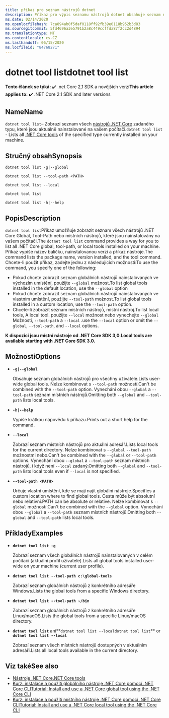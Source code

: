 ```yaml
---
title: příkaz pro seznam nástrojů dotnet
description: Příkaz pro výpis seznamu nástrojů dotnet obsahuje seznam nástrojů .NET Core, které jsou nainstalovány na vašem počítači.
ms.date: 02/14/2020
ms.openlocfilehash: 7ca894ab0f5daf0118ff92fb39e0118b952b3d83
ms.sourcegitcommit: 5fd4696a3e5791b2a8c449ccffda87f2cc2d4894
ms.translationtype: MT
ms.contentlocale: cs-CZ
ms.lasthandoff: 06/15/2020
ms.locfileid: "84768271"
---
```

# <a name="dotnet-tool-list"></a><span data-ttu-id="a7dee-103">dotnet tool list</span><span class="sxs-lookup"><span data-stu-id="a7dee-103">dotnet tool list</span></span>

<span data-ttu-id="a7dee-104">**Tento článek se týká:** ✔️ .net Core 2,1 SDK a novějších verzí</span><span class="sxs-lookup"><span data-stu-id="a7dee-104">**This article applies to:** ✔️ .NET Core 2.1 SDK and later versions</span></span>

## <a name="name"></a><span data-ttu-id="a7dee-105">Name</span><span class="sxs-lookup"><span data-stu-id="a7dee-105">Name</span></span>

<span data-ttu-id="a7dee-106">`dotnet tool list`– Zobrazí seznam všech [nástrojů .NET Core](global-tools.md) zadaného typu, které jsou aktuálně nainstalované na vašem počítači.</span><span class="sxs-lookup"><span data-stu-id="a7dee-106">`dotnet tool list` - Lists all [.NET Core tools](global-tools.md) of the specified type currently installed on your machine.</span></span>

## <a name="synopsis"></a><span data-ttu-id="a7dee-107">Stručný obsah</span><span class="sxs-lookup"><span data-stu-id="a7dee-107">Synopsis</span></span>

```dotnetcli
dotnet tool list -g|--global

dotnet tool list --tool-path <PATH>

dotnet tool list --local

dotnet tool list

dotnet tool list -h|--help
```

## <a name="description"></a><span data-ttu-id="a7dee-108">Popis</span><span class="sxs-lookup"><span data-stu-id="a7dee-108">Description</span></span>

<span data-ttu-id="a7dee-109">`dotnet tool list`Příkaz umožňuje zobrazit seznam všech nástrojů .NET Core Global, Tool-Path nebo místních nástrojů, které jsou nainstalovány na vašem počítači.</span><span class="sxs-lookup"><span data-stu-id="a7dee-109">The `dotnet tool list` command provides a way for you to list all .NET Core global, tool-path, or local tools installed on your machine.</span></span> <span data-ttu-id="a7dee-110">Příkaz vypíše název balíčku, nainstalovanou verzi a příkaz nástroje.</span><span class="sxs-lookup"><span data-stu-id="a7dee-110">The command lists the package name, version installed, and the tool command.</span></span>  <span data-ttu-id="a7dee-111">Chcete-li použít příkaz, zadejte jednu z následujících možností:</span><span class="sxs-lookup"><span data-stu-id="a7dee-111">To use the command, you specify one of the following:</span></span>

* <span data-ttu-id="a7dee-112">Pokud chcete zobrazit seznam globálních nástrojů nainstalovaných ve výchozím umístění, použijte `--global` možnost.</span><span class="sxs-lookup"><span data-stu-id="a7dee-112">To list global tools installed in the default location, use the `--global` option</span></span>
* <span data-ttu-id="a7dee-113">Pokud chcete zobrazit seznam globálních nástrojů nainstalovaných ve vlastním umístění, použijte `--tool-path` možnost.</span><span class="sxs-lookup"><span data-stu-id="a7dee-113">To list global tools installed in a custom location, use the `--tool-path` option.</span></span>
* <span data-ttu-id="a7dee-114">Chcete-li zobrazit seznam místních nástrojů, místní nástroj.</span><span class="sxs-lookup"><span data-stu-id="a7dee-114">To list local tools, A local tool.</span></span> <span data-ttu-id="a7dee-115">použijte `--local` možnost nebo vynechejte `--global` Možnosti, `--tool-path` a `--local` .</span><span class="sxs-lookup"><span data-stu-id="a7dee-115">use the `--local` option or omit the `--global`, `--tool-path`, and `--local` options.</span></span>

<span data-ttu-id="a7dee-116">**K dispozici jsou místní nástroje od .NET Core SDK 3,0.**</span><span class="sxs-lookup"><span data-stu-id="a7dee-116">**Local tools are available starting with .NET Core SDK 3.0.**</span></span>

## <a name="options"></a><span data-ttu-id="a7dee-117">Možnosti</span><span class="sxs-lookup"><span data-stu-id="a7dee-117">Options</span></span>

- **`-g|--global`**

  <span data-ttu-id="a7dee-118">Obsahuje seznam globálních nástrojů pro všechny uživatele.</span><span class="sxs-lookup"><span data-stu-id="a7dee-118">Lists user-wide global tools.</span></span> <span data-ttu-id="a7dee-119">Nelze kombinovat s `--tool-path` možností.</span><span class="sxs-lookup"><span data-stu-id="a7dee-119">Can't be combined with the `--tool-path` option.</span></span> <span data-ttu-id="a7dee-120">Vynechání obou `--global` a `--tool-path` seznam místních nástrojů.</span><span class="sxs-lookup"><span data-stu-id="a7dee-120">Omitting both `--global` and `--tool-path` lists local tools.</span></span>

- **`-h|--help`**

  <span data-ttu-id="a7dee-121">Vypíše krátkou nápovědu k příkazu.</span><span class="sxs-lookup"><span data-stu-id="a7dee-121">Prints out a short help for the command.</span></span>

- **`--local`**

  <span data-ttu-id="a7dee-122">Zobrazí seznam místních nástrojů pro aktuální adresář.</span><span class="sxs-lookup"><span data-stu-id="a7dee-122">Lists local tools for the current directory.</span></span> <span data-ttu-id="a7dee-123">Nelze kombinovat s `--global` `--tool-path` možnostmi nebo.</span><span class="sxs-lookup"><span data-stu-id="a7dee-123">Can't be combined with the `--global` or `--tool-path` options.</span></span> <span data-ttu-id="a7dee-124">Vynechání obou `--global` a `--tool-path` seznam místních nástrojů, i když není `--local` zadaný.</span><span class="sxs-lookup"><span data-stu-id="a7dee-124">Omitting both `--global` and `--tool-path` lists local tools even if `--local` is not specified.</span></span>

- **`--tool-path <PATH>`**

  <span data-ttu-id="a7dee-125">Určuje vlastní umístění, kde se mají najít globální nástroje.</span><span class="sxs-lookup"><span data-stu-id="a7dee-125">Specifies a custom location where to find global tools.</span></span> <span data-ttu-id="a7dee-126">Cesta může být absolutní nebo relativní.</span><span class="sxs-lookup"><span data-stu-id="a7dee-126">PATH can be absolute or relative.</span></span> <span data-ttu-id="a7dee-127">Nelze kombinovat s `--global` možností.</span><span class="sxs-lookup"><span data-stu-id="a7dee-127">Can't be combined with the `--global` option.</span></span> <span data-ttu-id="a7dee-128">Vynechání obou `--global` a `--tool-path` seznam místních nástrojů.</span><span class="sxs-lookup"><span data-stu-id="a7dee-128">Omitting both `--global` and `--tool-path` lists local tools.</span></span>

## <a name="examples"></a><span data-ttu-id="a7dee-129">Příklady</span><span class="sxs-lookup"><span data-stu-id="a7dee-129">Examples</span></span>

- **`dotnet tool list -g`**

  <span data-ttu-id="a7dee-130">Zobrazí seznam všech globálních nástrojů nainstalovaných v celém počítači (aktuální profil uživatele).</span><span class="sxs-lookup"><span data-stu-id="a7dee-130">Lists all global tools installed user-wide on your machine (current user profile).</span></span>

- **`dotnet tool list --tool-path c:\global-tools`**

  <span data-ttu-id="a7dee-131">Zobrazí seznam globálních nástrojů z konkrétního adresáře Windows.</span><span class="sxs-lookup"><span data-stu-id="a7dee-131">Lists the global tools from a specific Windows directory.</span></span>

- **`dotnet tool list --tool-path ~/bin`**

  <span data-ttu-id="a7dee-132">Zobrazí seznam globálních nástrojů z konkrétního adresáře Linux/macOS.</span><span class="sxs-lookup"><span data-stu-id="a7dee-132">Lists the global tools from a specific Linux/macOS directory.</span></span>

- <span data-ttu-id="a7dee-133">**`dotnet tool list`** ani**`dotnet tool list --local`**</span><span class="sxs-lookup"><span data-stu-id="a7dee-133">**`dotnet tool list`** or **`dotnet tool list --local`**</span></span>

  <span data-ttu-id="a7dee-134">Zobrazí seznam všech místních nástrojů dostupných v aktuálním adresáři.</span><span class="sxs-lookup"><span data-stu-id="a7dee-134">Lists all local tools available in the current directory.</span></span>

## <a name="see-also"></a><span data-ttu-id="a7dee-135">Viz také</span><span class="sxs-lookup"><span data-stu-id="a7dee-135">See also</span></span>

- [<span data-ttu-id="a7dee-136">Nástroje .NET Core</span><span class="sxs-lookup"><span data-stu-id="a7dee-136">.NET Core tools</span></span>](global-tools.md)
- [<span data-ttu-id="a7dee-137">Kurz: instalace a použití globálního nástroje .NET Core pomocí .NET Core CLI</span><span class="sxs-lookup"><span data-stu-id="a7dee-137">Tutorial: Install and use a .NET Core global tool using the .NET Core CLI</span></span>](global-tools-how-to-use.md)
- [<span data-ttu-id="a7dee-138">Kurz: instalace a použití místního nástroje .NET Core pomocí .NET Core CLI</span><span class="sxs-lookup"><span data-stu-id="a7dee-138">Tutorial: Install and use a .NET Core local tool using the .NET Core CLI</span></span>](local-tools-how-to-use.md)
